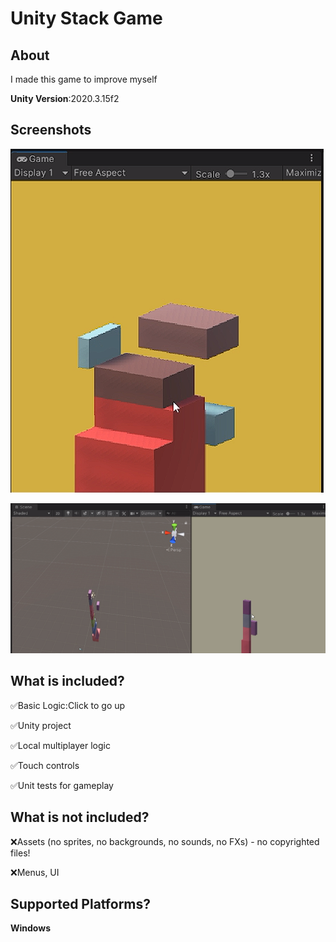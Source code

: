 # Unity Stack Game

## About

I made this game to improve myself

**Unity Version**:2020.3.15f2

## Screenshots

![Ekran Görüntüsü (3).png](https://github.com/abdullahcrkci/unity-dream-restaurants/blob/main/DreamRestaurants/Assets/Pics/Ekran%20G%C3%B6r%C3%BCnt%C3%BCs%C3%BC%20(3).png)

![Ekran Görüntüsü (6).png](https://github.com/abdullahcrkci/unity-dream-restaurants/blob/main/DreamRestaurants/Assets/Pics/Ekran%20G%C3%B6r%C3%BCnt%C3%BCs%C3%BC%20(6).png)

## What is included?

✅Basic Logic:Click to go up

✅Unity project

✅Local multiplayer logic

✅Touch controls

✅Unit tests for gameplay

## What is not included?

❌Assets (no sprites, no backgrounds, no sounds, no FXs) - no copyrighted files!

❌Menus, UI

## Supported Platforms?
**Windows**

